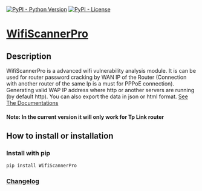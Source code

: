 [![PyPI - Python Version](https://img.shields.io/pypi/pyversions/WifiScannerPro)](http://www.python.org) [![PyPI - License](https://img.shields.io/pypi/l/WifiScannerPro)](https://github.com/Tonmoy-abc/WifiScanner/blob/main/LICENSE)
# [WifiScannerPro](https://github.com/Tonmoy-abc/WifiScanner/)

## Description

WifiScannerPro is a advanced wifi vulnerability analysis module. It is can be used for router password cracking by WAN IP of the Router (Connection with another router of the same Ip is a must for PPPoE connection). Generating valid WAP IP address where http or another servers are running (by default http). You can also export the data in json or html format. [See The Documentations](https://github.com/Tonmoy-abc/WifiScanner/blob/main/md/uses.md)

#### Note: In the current version it will only work for Tp Link router

## How to install or installation
### Install with pip
```bash
pip install WifiScannerPro
```
### [Changelog](https://github.com/Tonmoy-abc/WifiScanner/blob/main/CHANGELOG.md)
